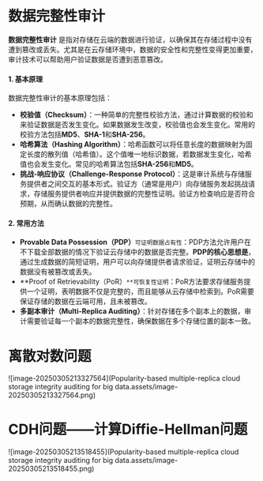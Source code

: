 # 数据完整性审计

**数据完整性审计** 是指对存储在云端的数据进行验证，以确保其在存储过程中没有遭到篡改或丢失。尤其是在云存储环境中，数据的安全性和完整性变得更加重要，审计技术可以帮助用户验证数据是否遭到恶意篡改。

#### 1. **基本原理**

数据完整性审计的基本原理包括：

- **校验值（Checksum）**：一种简单的完整性校验方法，通过计算数据的校验和来验证数据是否发生变化。如果数据发生改变，校验值也会发生变化。常用的校验方法包括**MD5**、**SHA-1**和**SHA-256**。
- **哈希算法（Hashing Algorithm）**：哈希函数可以将任意长度的数据映射为固定长度的散列值（哈希值）。这个值唯一地标识数据，若数据发生变化，哈希值也会发生变化。常见的哈希算法包括**SHA-256**和**MD5**。
- **挑战-响应协议（Challenge-Response Protocol）**：这是审计系统与存储服务提供者之间交互的基本形式。验证方（通常是用户）向存储服务发起挑战请求，存储服务提供者响应并提供数据的完整性证明。验证方检查响应是否符合预期，从而确认数据的完整性。

#### 2. **常用方法**

- **Provable Data Possession（PDP）**`可证明数据占有性`：PDP方法允许用户在不下载全部数据的情况下验证云存储中的数据是否完整。**PDP的核心思想是**，通过生成数据的简短证明，用户可以向存储提供者请求验证，证明云存储中的数据没有被篡改或丢失。
- **Proof of Retrievability（PoR）`**可恢复性证明`：PoR方法要求存储服务提供一个证明，表明数据不仅是完整的，而且能够从云存储中检索到。PoR需要保证存储的数据在云端可用，且未被篡改。
- **多副本审计（Multi-Replica Auditing）**：针对存储在多个副本上的数据，审计需要验证每一个副本的数据完整性，确保数据在多个存储位置的副本一致。

# 离散对数问题

![image-20250305213327564](Popularity-based multiple-replica cloud storage integrity auditing for big data.assets/image-20250305213327564.png)

# CDH问题——计算Diffie-Hellman问题

![image-20250305213518455](Popularity-based multiple-replica cloud storage integrity auditing for big data.assets/image-20250305213518455.png)